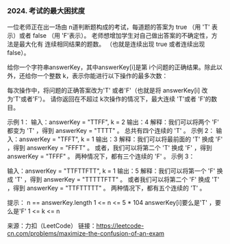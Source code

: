 ### 2024. 考试的最大困扰度

一位老师正在出一场由 n道判断题构成的考试，每道题的答案为 true （用 'T' 表示）或者 false （用 'F'表示）。
老师想增加学生对自己做出答案的不确定性，方法是最大化有 连续相同结果的题数。
（也就是连续出现 true 或者连续出现 false）。

给你一个字符串answerKey，其中answerKey[i]是第 i个问题的正确结果。除此以外，还给你一个整数 k，表示你能进行以下操作的最多次数：

每次操作中，将问题的正确答案改为'T' 或者'F'（也就是将 answerKey[i] 改为'T'或者'F'）。
请你返回在不超过 k次操作的情况下，最大连续 'T'或者 'F'的数目。



示例 1：
输入：answerKey = "TTFF", k = 2
输出：4
解释：我们可以将两个 'F' 都变为 'T' ，得到 answerKey = "TTTT" 。
总共有四个连续的 'T' 。
示例 2：
输入：answerKey = "TFFT", k = 1
输出：3
解释：我们可以将最前面的 'T' 换成 'F' ，得到 answerKey = "FFFT" 。
或者，我们可以将第二个 'T' 换成 'F' ，得到 answerKey = "TFFF" 。
两种情况下，都有三个连续的 'F' 。
示例 3：

输入：answerKey = "TTFTTFTT", k = 1
输出：5
解释：我们可以将第一个 'F' 换成 'T' ，得到 answerKey = "TTTTTFTT" 。
或者我们可以将第二个 'F' 换成 'T' ，得到 answerKey = "TTFTTTTT" 。
两种情况下，都有五个连续的 'T' 。


提示：
n == answerKey.length
1 <= n <= 5 * 104
answerKey[i]要么是'T' ，要么是'F'
1 <= k <= n

来源：力扣（LeetCode）
链接：https://leetcode-cn.com/problems/maximize-the-confusion-of-an-exam
